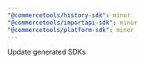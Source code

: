 ```yaml
---
"@commercetools/history-sdk": minor
"@commercetools/importapi-sdk": minor
"@commercetools/platform-sdk": minor
---
```


Update generated SDKs
